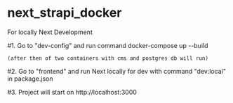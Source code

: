 # next_strapi_docker

For locally Next Development

#1. Go to "dev-config" and run command docker-compose up --build

    (after then of two containers with cms and postgres db will run)

#2. Go to "frontend" and run Next locally for dev with command "dev:local" in package.json

#3. Project will start on http://localhost:3000


